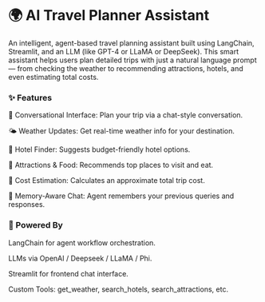 # 🌍 AI Travel Planner Assistant
An intelligent, agent-based travel planning assistant built using LangChain, Streamlit, and an LLM (like GPT-4 or LLaMA or DeepSeek). This smart assistant helps users plan detailed trips with just a natural language prompt — from checking the weather to recommending attractions, hotels, and even estimating total costs.

### ✨ Features
💬 Conversational Interface: Plan your trip via a chat-style conversation.

🌤️ Weather Updates: Get real-time weather info for your destination.

🏨 Hotel Finder: Suggests budget-friendly hotel options.

📍 Attractions & Food: Recommends top places to visit and eat.

💸 Cost Estimation: Calculates an approximate total trip cost.

🔁 Memory-Aware Chat: Agent remembers your previous queries and responses.

### 🧠 Powered By
LangChain for agent workflow orchestration.

LLMs via OpenAI / Deepseek / LLaMA / Phi.

Streamlit for frontend chat interface.

Custom Tools: get_weather, search_hotels, search_attractions, etc.



